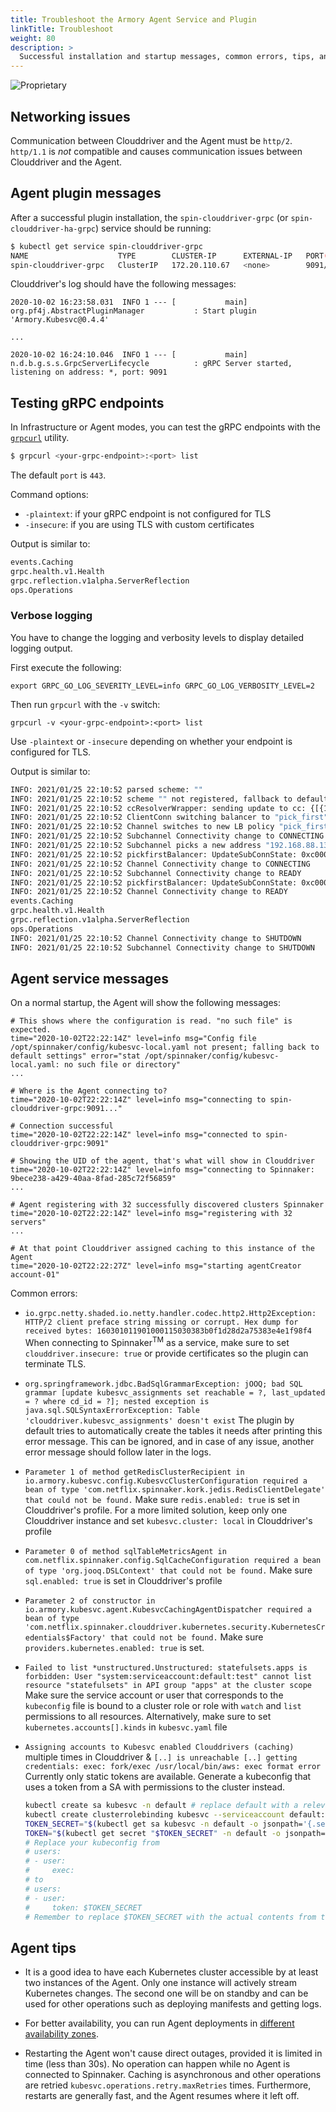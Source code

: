 ```yaml
---
title: Troubleshoot the Armory Agent Service and Plugin
linkTitle: Troubleshoot
weight: 80
description: >
  Successful installation and startup messages, common errors, tips, and gRPC endpoint testing.
---
```

![Proprietary](/images/proprietary.svg)

## Networking issues

Communication between Clouddriver and the Agent must be `http/2`. `http/1.1` is *not* compatible and causes communication issues between Clouddriver and the Agent.   

## Agent plugin messages

After a successful plugin installation, the `spin-clouddriver-grpc` (or `spin-clouddriver-ha-grpc`) service should be running:

```bash
$ kubectl get service spin-clouddriver-grpc
NAME                    TYPE        CLUSTER-IP      EXTERNAL-IP   PORT(S)    AGE
spin-clouddriver-grpc   ClusterIP   172.20.110.67   <none>        9091/TCP   30s
```

Clouddriver's log should have the following messages:

```
2020-10-02 16:23:58.031  INFO 1 --- [           main] org.pf4j.AbstractPluginManager           : Start plugin 'Armory.Kubesvc@0.4.4'

...

2020-10-02 16:24:10.046  INFO 1 --- [           main] n.d.b.g.s.s.GrpcServerLifecycle          : gRPC Server started, listening on address: *, port: 9091
```

## Testing gRPC endpoints

In Infrastructure or Agent modes, you can test the gRPC endpoints with the
[`grpcurl`](https://github.com/fullstorydev/grpcurl) utility.

```bash
$ grpcurl <your-grpc-endpoint>:<port> list
```

The default `port` is `443`.

Command options:

* `-plaintext`: if your gRPC endpoint is not configured for TLS
* `-insecure`: if you are using TLS with custom certificates

Output is similar to:

```bash
events.Caching
grpc.health.v1.Health
grpc.reflection.v1alpha.ServerReflection
ops.Operations
```

### Verbose logging

You have to change the logging and verbosity levels to display detailed logging output.

First execute the following:

```
export GRPC_GO_LOG_SEVERITY_LEVEL=info GRPC_GO_LOG_VERBOSITY_LEVEL=2
```

Then run `grpcurl` with the `-v` switch:

```
grpcurl -v <your-grpc-endpoint>:<port> list
```

Use `-plaintext` or `-insecure` depending on whether your endpoint is configured for TLS.

Output is similar to:

```bash
INFO: 2021/01/25 22:10:52 parsed scheme: ""
INFO: 2021/01/25 22:10:52 scheme "" not registered, fallback to default scheme
INFO: 2021/01/25 22:10:52 ccResolverWrapper: sending update to cc: {[{192.168.88.133:9091  <nil> 0 <nil>}] <nil> <nil>}
INFO: 2021/01/25 22:10:52 ClientConn switching balancer to "pick_first"
INFO: 2021/01/25 22:10:52 Channel switches to new LB policy "pick_first"
INFO: 2021/01/25 22:10:52 Subchannel Connectivity change to CONNECTING
INFO: 2021/01/25 22:10:52 Subchannel picks a new address "192.168.88.133:9091" to connect
INFO: 2021/01/25 22:10:52 pickfirstBalancer: UpdateSubConnState: 0xc0002996b0, {CONNECTING <nil>}
INFO: 2021/01/25 22:10:52 Channel Connectivity change to CONNECTING
INFO: 2021/01/25 22:10:52 Subchannel Connectivity change to READY
INFO: 2021/01/25 22:10:52 pickfirstBalancer: UpdateSubConnState: 0xc0002996b0, {READY <nil>}
INFO: 2021/01/25 22:10:52 Channel Connectivity change to READY
events.Caching
grpc.health.v1.Health
grpc.reflection.v1alpha.ServerReflection
ops.Operations
INFO: 2021/01/25 22:10:52 Channel Connectivity change to SHUTDOWN
INFO: 2021/01/25 22:10:52 Subchannel Connectivity change to SHUTDOWN
```


## Agent service messages

On a normal startup, the Agent will show the following messages:

```
# This shows where the configuration is read. "no such file" is expected.
time="2020-10-02T22:22:14Z" level=info msg="Config file /opt/spinnaker/config/kubesvc-local.yaml not present; falling back to default settings" error="stat /opt/spinnaker/config/kubesvc-local.yaml: no such file or directory"
...

# Where is the Agent connecting to?
time="2020-10-02T22:22:14Z" level=info msg="connecting to spin-clouddriver-grpc:9091..."

# Connection successful
time="2020-10-02T22:22:14Z" level=info msg="connected to spin-clouddriver-grpc:9091"

# Showing the UID of the agent, that's what will show in Clouddriver
time="2020-10-02T22:22:14Z" level=info msg="connecting to Spinnaker: 9bece238-a429-40aa-8fad-285c72f56859"
...

# Agent registering with 32 successfully discovered clusters Spinnaker
time="2020-10-02T22:22:14Z" level=info msg="registering with 32 servers"
...

# At that point Clouddriver assigned caching to this instance of the Agent
time="2020-10-02T22:22:27Z" level=info msg="starting agentCreator account-01"
```

Common errors:

- `io.grpc.netty.shaded.io.netty.handler.codec.http2.Http2Exception: HTTP/2 client preface string missing or corrupt. Hex dump for received bytes: 160301011901000115030383b0f1d28d2a75383e4e1f98f4`
  When connecting to Spinnaker<sup>TM</sup> as a service, make sure to set `clouddriver.insecure: true` or provide certificates so the plugin can terminate TLS.
- `org.springframework.jdbc.BadSqlGrammarException: jOOQ; bad SQL grammar [update kubesvc_assignments set reachable = ?, last_updated = ? where cd_id = ?]; nested exception is java.sql.SQLSyntaxErrorException: Table 'clouddriver.kubesvc_assignments' doesn't exist`
  The plugin by default tries to automatically create the tables it needs after printing this error message.
  This can be ignored, and in case of any issue, another error message should follow later in the logs.
- `Parameter 1 of method getRedisClusterRecipient in io.armory.kubesvc.config.KubesvcClusterConfiguration required a bean of type 'com.netflix.spinnaker.kork.jedis.RedisClientDelegate' that could not be found.`
  Make sure `redis.enabled: true` is set in Clouddriver's profile. For a more limited solution, keep only one Clouddriver instance and set `kubesvc.cluster: local` in Clouddriver's profile
- `Parameter 0 of method sqlTableMetricsAgent in com.netflix.spinnaker.config.SqlCacheConfiguration required a bean of type 'org.jooq.DSLContext' that could not be found.`
  Make sure `sql.enabled: true` is set in Clouddriver's profile
- `Parameter 2 of constructor in io.armory.kubesvc.agent.KubesvcCachingAgentDispatcher required a bean of type 'com.netflix.spinnaker.clouddriver.kubernetes.security.KubernetesCredentials$Factory' that could not be found.`
  Make sure `providers.kubernetes.enabled: true` is set.
- `Failed to list *unstructured.Unstructured: statefulsets.apps is forbidden: User "system:serviceaccount:default:test" cannot list resource "statefulsets" in API group "apps" at the cluster scope`
  Make sure the service account or user that corresponds to the `kubeconfig` file is bound to a cluster role or role with `watch` and `list` permissions to all resources. Alternatively, make sure to set `kubernetes.accounts[].kinds` in `kubesvc.yaml` file
- `Assigning accounts to Kubesvc enabled Clouddrivers (caching)` multiple times in Clouddriver & `[..] is unreachable [..] getting credentials: exec: fork/exec /usr/local/bin/aws: exec format error`
  Currently only static tokens are available. Generate a kubeconfig that uses a token from a SA with permissions to the cluster instead.

  ```bash
  kubectl create sa kubesvc -n default # replace default with a relevant namespace
  kubectl create clusterrolebinding kubesvc --serviceaccount default:kubesvc --clusterrole cluster-admin # or make a proper rbac role
  TOKEN_SECRET="$(kubectl get sa kubesvc -n default -o jsonpath='{.secrets.*.name}')"
  TOKEN="$(kubectl get secret "$TOKEN_SECRET" -n default -o jsonpath='{.data.token}' | base64 --decode)"
  # Replace your kubeconfig from
  # users:
  # - user:
  #     exec:
  # to
  # users:
  # - user:
  #     token: $TOKEN_SECRET
  # Remember to replace $TOKEN_SECRET with the actual contents from the command above
  ```


## Agent tips

- It is a good idea to have each Kubernetes cluster accessible by at least two instances of the Agent. Only one instance will actively stream Kubernetes changes. The second one will be on standby and can be used for other operations such as deploying manifests and getting logs.

- For better availability, you can run Agent deployments in [different availability zones](https://kubernetes.io/docs/concepts/scheduling-eviction/assign-pod-node/#affinity-and-anti-affinity).

- Restarting the Agent won't cause direct outages, provided it is limited in time (less than 30s). No operation can happen while no Agent is connected to Spinnaker. Caching is asynchronous and other operations are retried `kubesvc.operations.retry.maxRetries` times. Furthermore, restarts are generally fast, and the Agent resumes where it left off.
